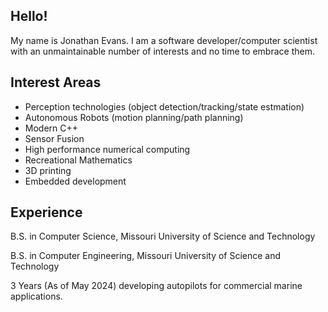 ## Hello!
My name is Jonathan Evans. I am a software developer/computer scientist with an unmaintainable number of interests and no time to embrace them.

## Interest Areas

* Perception technologies (object detection/tracking/state estmation)
* Autonomous Robots (motion planning/path planning)
* Modern C++
* Sensor Fusion
* High performance numerical computing
* Recreational Mathematics
* 3D printing
* Embedded development

## Experience
B.S. in Computer Science, Missouri University of Science and Technology

B.S. in Computer Engineering, Missouri University of Science and Technology

3 Years (As of May 2024) developing autopilots for commercial marine applications.
